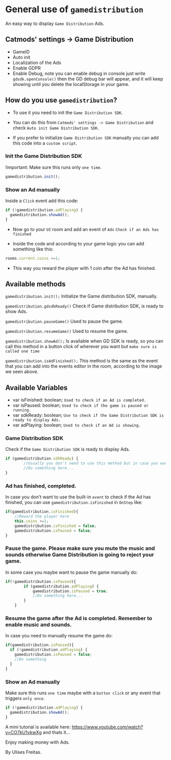 # General use of `gamedistribution`
An easy way to display `Game Distribution` Ads. 

## Catmods' settings -> Game Distribution

* GameID
* Auto init
* Localization of the Ads
* Enable GDPR
* Enable Debug, note you can enable debug in console just write `gdsdk.openConsole()` then the GD debug bar will appear, and it will keep showing until you delete the localStorage in your game.

## How do you use `gamedistribution`?

* To use it you need to init the `Game Distribution SDK`.

* You can do this from `Catmods' settings -> Game Distribution` and check `Auto init Game Distribution SDK`.

* If you prefer to initialize `Game Distribution SDK` manually you can add this code into a `custom script`.

### Init the Game Distribution SDK

!important: Make sure this runs only `one time`.

```js
gamedistribution.init();
```

### Show an Ad manually

Inside a `Click` event add this code:

```js
if (!gamedistribution.adPlaying) {
  gamedistribution.showAd();
}
```

* Now go to your `UI` room and add an event of `Ads` `Check if an Ads has finished`

* Inside the code and according to your game logic you can add something like this:

```js
rooms.current.coins +=1;
```
- This way you reward the player with 1 coin after the Ad has finished.

## Available methods

`gamedistribution.init();`
Initialize the Game distribution SDK, manually.

`gamedistribution.gdsdkReady()`
Check if Game distribution SDK, is ready to show Ads.

`gamedistribution.pauseGame()`
Used to pause the game.

`gamedistribution.resumeGame()`
Used to resume the game.

`gamedistribution.showAd();`
Is available when GD SDK is ready, so you can call this method in a button click of wherever you want but `make sure is called one time` 

`gamedistribution.isAdFinished();`
This method is the same as the event that you can add into the events editor in the room, according to the image we seen above.

## Available Variables 

* var isFinished: boolean; `Used to check if an Ad is completed.` 
* var isPaused: boolean; `Used to check if the game is paused or running.`
* var sdkReady: boolean; `Use to check if the Game Distribution SDK is ready to display Ads.`
* var adPlaying: boolean; `Used to check if an Ad is showing.`

### Game Distribution SDK

Check if the `Game Distribution SDK` is ready to display Ads.
```js
if (gamedistribution.sdkReady) {
        //Usually you don't need to use this method but in case you want.
        //Do something here...
}
```

### Ad has finished, completed.

In case you don't want to use the built-in `event` to check if the Ad has finished, you can use `gamedistribution.isFinished` in `OnStep` like:
```js
if(gamedistribution.isFinished){
    //Reward the player here
    this.coins +=1;
    gamedistribution.isFinished = false;
    gamedistribution.isPaused = false;
}
```
### Pause the game. Please make sure you mute the music and sounds otherwise Game Distribution is going to reject your game.

In some case you maybe want to pause the game manually do:
```js
if(!gamedistribution.isPaused){
        if (gamedistribution.adPlaying) {
            gamedistribution.isPaused = true;
            //Do something here...
        }
    }
```

### Resume the game after the Ad is completed. Remember to enable music and sounds.

In case you need to manually resume the game do:
```js
if(gamedistribution.isPaused){
  if (!gamedistribution.adPlaying) {
    gamedistribution.isPaused = false;
    //Do something
  }
}
```

### Show an Ad manually
Make sure this runs `one time` maybe with a `button click` or any event that triggers `only once`.
```js
if (!gamedistribution.adPlaying) {
  gamedistribution.showAd();
}
```


A mini tutorial is available here: https://www.youtube.com/watch?v=CO7kU1vkwXg and thats it...

Enjoy making money with Ads.

By Ulises Freitas.
